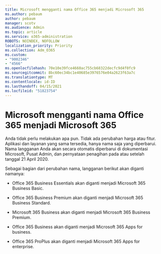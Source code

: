 ```yaml
---
title: Microsoft mengganti nama Office 365 menjadi Microsoft 365
ms.author: pebaum
author: pebaum
manager: scotv
ms.audience: Admin
ms.topic: article
ms.service: o365-administration
ROBOTS: NOINDEX, NOFOLLOW
localization_priority: Priority
ms.collection: Adm_O365
ms.custom:
- "9002346"
- "4566"
ms.openlocfilehash: 70e10e39fce4660ac755cb68322decfc9d4f0fc9
ms.sourcegitcommit: 8bc60ec34bc1e40685e3976576e04a2623f63a7c
ms.translationtype: MT
ms.contentlocale: id-ID
ms.lasthandoff: 04/15/2021
ms.locfileid: "51823754"
---
```

# <a name="microsoft-is-renaming-office-365-to-microsoft-365"></a>Microsoft mengganti nama Office 365 menjadi Microsoft 365

Anda tidak perlu melakukan apa pun. Tidak ada perubahan harga atau fitur. Aplikasi dan layanan yang sama tersedia, hanya nama saja yang diperbarui. Nama langganan Anda akan secara otomatis diperbarui di dokumentasi Microsoft, Pusat Admin, dan pernyataan penagihan pada atau setelah tanggal 21 April 2020.

Sebagai bagian dari perubahan nama, langganan berikut akan diganti namanya:

- Office 365 Business Essentials akan diganti menjadi Microsoft 365 Business Basic.

- Office 365 Business Premium akan diganti menjadi Microsoft 365 Business Standard.

- Microsoft 365 Business akan diganti menjadi Microsoft 365 Business Premium.

- Office 365 Business akan diganti menjadi Microsoft 365 Apps for business.

- Office 365 ProPlus akan diganti menjadi Microsoft 365 Apps for enterprise.
